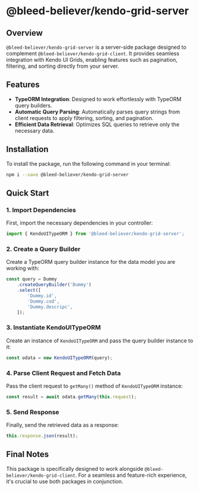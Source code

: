 # @bleed-believer/kendo-grid-server

## Overview

`@bleed-believer/kendo-grid-server` is a server-side package designed to complement `@bleed-believer/kendo-grid-client`. It provides seamless integration with Kendo UI Grids, enabling features such as pagination, filtering, and sorting directly from your server.

## Features

- **TypeORM Integration**: Designed to work effortlessly with TypeORM query builders.
- **Automatic Query Parsing**: Automatically parses query strings from client requests to apply filtering, sorting, and pagination.
- **Efficient Data Retrieval**: Optimizes SQL queries to retrieve only the necessary data.

## Installation

To install the package, run the following command in your terminal:

```bash
npm i --save @bleed-believer/kendo-grid-server
```

## Quick Start

### 1. Import Dependencies

First, import the necessary dependencies in your controller:

```ts
import { KendoUITypeORM } from '@bleed-believer/kendo-grid-server';
```

### 2. Create a Query Builder

Create a TypeORM query builder instance for the data model you are working with:

```ts
const query = Dummy
    .createQueryBuilder('Dummy')
    .select([
        'Dummy.id',
        'Dummy.cod',
        'Dummy.descripc',
    ]);
```

### 3. Instantiate KendoUITypeORM

Create an instance of `KendoUITypeORM` and pass the query builder instance to it:

```ts
const odata = new KendoUITypeORM(query);
```

### 4. Parse Client Request and Fetch Data

Pass the client request to `getMany()` method of `KendoUITypeORM` instance:

```ts
const result = await odata.getMany(this.request);
```

### 5. Send Response

Finally, send the retrieved data as a response:

```ts
this.response.json(result);
```

## Final Notes

This package is specifically designed to work alongside `@bleed-believer/kendo-grid-client`. For a seamless and feature-rich experience, it's crucial to use both packages in conjunction.